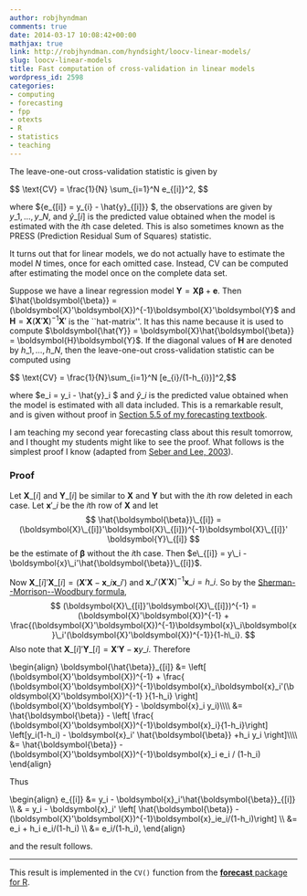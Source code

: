 ```yaml
---
author: robjhyndman
comments: true
date: 2014-03-17 10:08:42+00:00
mathjax: true
link: http://robjhyndman.com/hyndsight/loocv-linear-models/
slug: loocv-linear-models
title: Fast computation of cross-validation in linear models
wordpress_id: 2598
categories:
- computing
- forecasting
- fpp
- otexts
- R
- statistics
- teaching
---
```


The leave-one-out cross-validation statistic is given by

<div>
$$
\text{CV} = \frac{1}{N} \sum_{i=1}^N e_{[i]}^2,
$$
</div>

where ${e\_{[i]} = y\_{i} - \hat{y}\_{[i]}} $, the observations are given by $y\_{1},\dots,y\_{N}$, and  $\hat{y}\_{[i]}$ is the predicted value obtained when the model is estimated with the $i\text{th}$ case deleted. This is also sometimes known as the PRESS (Prediction Residual Sum of Squares) statistic.




  


It turns out that for linear models, we do not actually have to estimate the model $N$ times, once for each omitted case. Instead, CV can be computed after estimating the model once on the complete data set.<!-- more -->




Suppose we have a linear regression model $\boldsymbol{Y} = \boldsymbol{X}\boldsymbol{\beta} + \boldsymbol{e}$. Then $\hat{\boldsymbol{\beta}} = (\boldsymbol{X}'\boldsymbol{X})^{-1}\boldsymbol{X}'\boldsymbol{Y}$ and $\boldsymbol{H} = \boldsymbol{X}(\boldsymbol{X}'\boldsymbol{X})^{-1}\boldsymbol{X}'$ is the ``hat-matrix''. It has this name because it is used to compute $\boldsymbol{\hat{Y}} = \boldsymbol{X}\hat{\boldsymbol{\beta}} = \boldsymbol{H}\boldsymbol{Y}$. If the diagonal values of $\boldsymbol{H}$ are denoted by $h\_{1},\dots,h\_{N}$, then the leave-one-out cross-validation statistic can be computed using

<div>
$$ \text{CV} = \frac{1}{N}\sum_{i=1}^N [e_{i}/(1-h_{i})]^2,$$
</div>

where $e\_i = y\_i - \hat{y}\_i $ and $\hat{y}\_i$ is the predicted value obtained when the model is estimated with all data included. This is a remarkable result, and is given without proof in [Section 5.5 of my forecasting textbook](http://www.otexts.org/fpp/5/5/).

I am teaching my second year forecasting class about this result tomorrow, and I thought my students might like to see the proof. What follows is the simplest proof I know (adapted from [Seber and Lee, 2003](http://amzn.com/0471415405/?tag=prorobjhyn-20)).



### Proof

Let $\boldsymbol{X}\_{[i]}$ and $\boldsymbol{Y}\_{[i]}$ be similar to $\boldsymbol{X}$ and $\boldsymbol{Y}$ but with the $i$th row deleted in each case. Let $\boldsymbol{x}'\_i$ be the $i$th row of $\boldsymbol{X}$ and let
$$
\hat{\boldsymbol{\beta}}\_{[i]} = (\boldsymbol{X}\_{[i]}'\boldsymbol{X}\_{[i]})^{-1}\boldsymbol{X}\_{[i]}' \boldsymbol{Y}\_{[i]}
$$
be the estimate of $\boldsymbol{\beta}$ without the $i$th case. Then $e\_{[i]} = y\_i - \boldsymbol{x}\_i'\hat{\boldsymbol{\beta}}\_{[i]}$.

Now $\boldsymbol{X}\_{[i]}'\boldsymbol{X}\_{[i]} = (\boldsymbol{X}'\boldsymbol{X} - \boldsymbol{x}\_i\boldsymbol{x}\_i')$ and $\boldsymbol{x}\_i'(\boldsymbol{X}'\boldsymbol{X})^{-1}\boldsymbol{x}\_i = h\_i$. So by the [Sherman--Morrison--Woodbury formula](http://en.wikipedia.org/wiki/Sherman%E2%80%93Morrison\_formula),
$$
(\boldsymbol{X}\_{[i]}'\boldsymbol{X}\_{[i]})^{-1} = (\boldsymbol{X}'\boldsymbol{X})^{-1} + \frac{(\boldsymbol{X}'\boldsymbol{X})^{-1}\boldsymbol{x}\_i\boldsymbol{x}\_i'(\boldsymbol{X}'\boldsymbol{X})^{-1}}{1-h\_i}.
$$
Also note that $\boldsymbol{X}\_{[i]}' \boldsymbol{Y}\_{[i]} = \boldsymbol{X}'\boldsymbol{Y} - \boldsymbol{x}y\_i$. Therefore

<div>
\begin{align}
\boldsymbol{\hat{\beta}}_{[i]} 
&=  \left[ (\boldsymbol{X}'\boldsymbol{X})^{-1}  + \frac{ (\boldsymbol{X}'\boldsymbol{X})^{-1}\boldsymbol{x}_i\boldsymbol{x}_i'(\boldsymbol{X}'\boldsymbol{X})^{-1} }{1-h_i} \right] (\boldsymbol{X}'\boldsymbol{Y} - \boldsymbol{x}_i y_i)\\\\
&=  \hat{\boldsymbol{\beta}} - \left[ \frac{ (\boldsymbol{X}'\boldsymbol{X})^{-1}\boldsymbol{x}_i}{1-h_i}\right] \left[y_i(1-h_i) -  \boldsymbol{x}_i' \hat{\boldsymbol{\beta}} +h_i y_i \right]\\\\
&=  \hat{\boldsymbol{\beta}} - (\boldsymbol{X}'\boldsymbol{X})^{-1}\boldsymbol{x}_i e_i / (1-h_i)
\end{align}
</div>



  





Thus

<div>
\begin{align}
e_{[i]} &= y_i - \boldsymbol{x}_i'\hat{\boldsymbol{\beta}}_{[i]} \\
& = y_i - \boldsymbol{x}_i' \left[ \hat{\boldsymbol{\beta}} - (\boldsymbol{X}'\boldsymbol{X})^{-1}\boldsymbol{x}_ie_i/(1-h_i)\right] \\
&= e_i + h_i e_i/(1-h_i) \\
&= e_i/(1-h_i),
\end{align}
</div>

and the result follows.






* * *






This result is implemented in the `CV()` function from the [**forecast** package for R](http://github.com/robjhyndman/forecast/).
